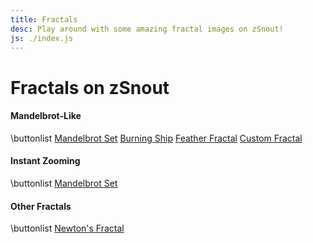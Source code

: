 ```yaml
---
title: Fractals
desc: Play around with some amazing fractal images on zSnout!
js: ./index.js
---
```


# Fractals on zSnout

#### Mandelbrot-Like

\buttonlist
[Mandelbrot Set](/mandelbrot/)
[Burning Ship](/burningship/)
[Feather Fractal](/feather/)
[Custom Fractal](/fractal/)

#### Instant Zooming

\buttonlist
[Mandelbrot Set](/mandelbrot/webgl/)

#### Other Fractals

\buttonlist
[Newton's Fractal](/newton/)
